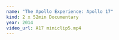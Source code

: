 ```yaml
---
name: "The Apollo Experience: Apollo 17"
kind: 2 x 52min Documentary
year: 2014
video_url: A17 miniclip5.mp4
---
```

